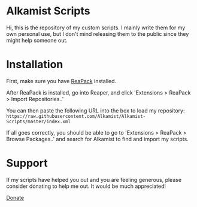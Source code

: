 # Alkamist Scripts
Hi, this is the repository of my custom scripts. I mainly write them for my own personal use, but I don't mind releasing them to the public since they might help someone out.

# Installation
First, make sure you have [ReaPack](https://reapack.com/) installed.

After ReaPack is installed, go into Reaper, and click 'Extensions > ReaPack > Import Repositories..'

You can then paste the following URL into the box to load my repository:
`https://raw.githubusercontent.com/Alkamist/Alkamist-Scripts/master/index.xml`

If all goes correctly, you should be able to go to 'Extensions > ReaPack > Browse Packages..' and search for Alkamist to find and import my scripts.

# Support
If my scripts have helped you out and you are feeling generous, please consider donating to help me out. It would be much appreciated!

[Donate](https://paypal.me/CoreyLehmanMusic)